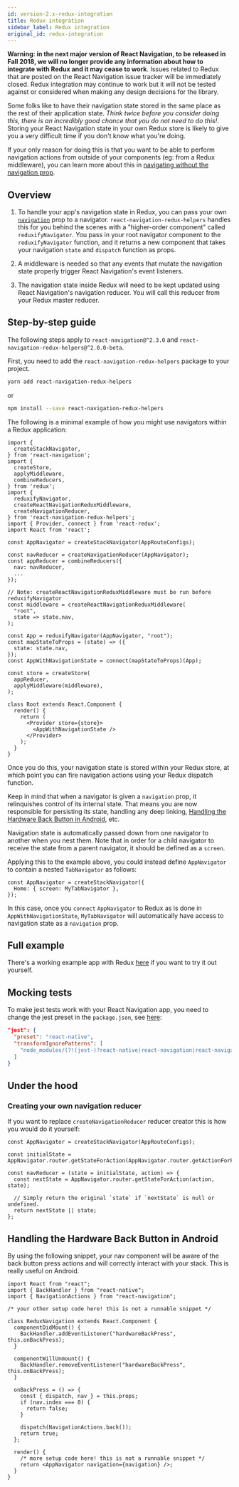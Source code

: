 ```yaml
---
id: version-2.x-redux-integration
title: Redux integration
sidebar_label: Redux integration
original_id: redux-integration
---
```


**Warning: in the next major version of React Navigation, to be released in Fall 2018, we will no longer provide any information about how to integrate with Redux and it may cease to work**. Issues related to Redux that are posted on the React Navigation issue tracker will be immediately closed. Redux integration may continue to work but it will not be tested against or considered when making any design decisions for the library.

Some folks like to have their navigation state stored in the same place as the rest of their application state. *Think twice before you consider doing this, there is an incredibly good chance that you do not need to do this!*. Storing your React Navigation state in your own Redux store is likely to give you a very difficult time if you don't know what you're doing.

If your only reason for doing this is that you want to be able to perform navigation actions from outside of your components (eg: from a Redux middleware), you can learn more about this in [navigating without the navigation prop](navigating-without-navigation-prop.html).

## Overview

1. To handle your app's navigation state in Redux, you can pass your own [`navigation`](navigation-prop.html) prop to a navigator. `react-navigation-redux-helpers` handles this for you behind the scenes with a "higher-order component" called `reduxifyNavigator`. You pass in your root navigator component to the `reduxifyNavigator` function, and it returns a new component that takes your navigation `state` and `dispatch` function as props.

2. A middleware is needed so that any events that mutate the navigation state properly trigger React Navigation's event listeners.

3. The navigation state inside Redux will need to be kept updated using React Navigation's navigation reducer. You will call this reducer from your Redux master reducer.

## Step-by-step guide

The following steps apply to `react-navigation@^2.3.0` and `react-navigation-redux-helpers@^2.0.0-beta`.

First, you need to add the `react-navigation-redux-helpers` package to your project.

  ```bash
  yarn add react-navigation-redux-helpers
  ```

  or

  ```bash
  npm install --save react-navigation-redux-helpers
  ```

The following is a minimal example of how you might use navigators within a Redux application:

```es6
import {
  createStackNavigator,
} from 'react-navigation';
import {
  createStore,
  applyMiddleware,
  combineReducers,
} from 'redux';
import {
  reduxifyNavigator,
  createReactNavigationReduxMiddleware,
  createNavigationReducer,
} from 'react-navigation-redux-helpers';
import { Provider, connect } from 'react-redux';
import React from 'react';

const AppNavigator = createStackNavigator(AppRouteConfigs);

const navReducer = createNavigationReducer(AppNavigator);
const appReducer = combineReducers({
  nav: navReducer,
  ...
});

// Note: createReactNavigationReduxMiddleware must be run before reduxifyNavigator
const middleware = createReactNavigationReduxMiddleware(
  "root",
  state => state.nav,
);

const App = reduxifyNavigator(AppNavigator, "root");
const mapStateToProps = (state) => ({
  state: state.nav,
});
const AppWithNavigationState = connect(mapStateToProps)(App);

const store = createStore(
  appReducer,
  applyMiddleware(middleware),
);

class Root extends React.Component {
  render() {
    return (
      <Provider store={store}>
        <AppWithNavigationState />
      </Provider>
    );
  }
}
```

Once you do this, your navigation state is stored within your Redux store, at which point you can fire navigation actions using your Redux dispatch function.

Keep in mind that when a navigator is given a `navigation` prop, it relinquishes control of its internal state. That means you are now responsible for persisting its state, handling any deep linking, [Handling the Hardware Back Button in Android](#handling-the-hardware-back-button-in-android), etc.

Navigation state is automatically passed down from one navigator to another when you nest them. Note that in order for a child navigator to receive the state from a parent navigator, it should be defined as a `screen`.

Applying this to the example above, you could instead define `AppNavigator` to contain a nested `TabNavigator` as follows:

```es6
const AppNavigator = createStackNavigator({
  Home: { screen: MyTabNavigator },
});
```

In this case, once you `connect` `AppNavigator` to Redux as is done in `AppWithNavigationState`, `MyTabNavigator` will automatically have access to navigation state as a `navigation` prop.

## Full example

There's a working example app with Redux [here](https://github.com/react-navigation/react-navigation/tree/2.x/examples/ReduxExample) if you want to try it out yourself.

## Mocking tests

To make jest tests work with your React Navigation app, you need to change the jest preset in the `package.json`, see [here](https://facebook.github.io/jest/docs/tutorial-react-native.html#transformignorepatterns-customization):


```json
"jest": {
  "preset": "react-native",
  "transformIgnorePatterns": [
    "node_modules/(?!(jest-)?react-native|react-navigation|react-navigation-redux-helpers)"
  ]
}
```

## Under the hood

### Creating your own navigation reducer

If you want to replace `createNavigationReducer` reducer creator this is how you would do it yourself:

```es6
const AppNavigator = createStackNavigator(AppRouteConfigs);

const initialState = AppNavigator.router.getStateForAction(AppNavigator.router.getActionForPathAndParams('Login'));

const navReducer = (state = initialState, action) => {
  const nextState = AppNavigator.router.getStateForAction(action, state);

  // Simply return the original `state` if `nextState` is null or undefined.
  return nextState || state;
};
```

## Handling the Hardware Back Button in Android

By using the following snippet, your nav component will be aware of the back button press actions and will correctly interact with your stack. This is really useful on Android.

```es6
import React from "react";
import { BackHandler } from "react-native";
import { NavigationActions } from "react-navigation";

/* your other setup code here! this is not a runnable snippet */

class ReduxNavigation extends React.Component {
  componentDidMount() {
    BackHandler.addEventListener("hardwareBackPress", this.onBackPress);
  }

  componentWillUnmount() {
    BackHandler.removeEventListener("hardwareBackPress", this.onBackPress);
  }

  onBackPress = () => {
    const { dispatch, nav } = this.props;
    if (nav.index === 0) {
      return false;
    }

    dispatch(NavigationActions.back());
    return true;
  };

  render() {
    /* more setup code here! this is not a runnable snippet */
    return <AppNavigator navigation={navigation} />;
  }
}
```
